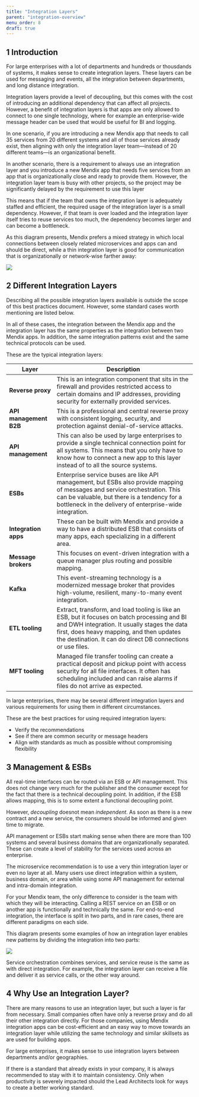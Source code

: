 ```yaml
---
title: "Integration Layers"
parent: "integration-overview"
menu_order: 8
draft: true
---
```


## 1 Introduction

For large enterprises with a lot of departments and hundreds or thousdands of systems, it makes sense to create integration layers. These layers can be used for messaging and events, all the integration between departments, and long distance integration.

Integration layers provide a level of decoupling, but this comes with the cost of introducing an additional dependency that can affect all projects. However, a benefit of integration layers is that apps are only allowed to connect to one single technology, where for example an enterprise-wide message header can be used that would be useful for BI and logging.

In one scenario, if you are introducing a new Mendix app that needs to call 35 services from 20 different systems and all of those services already exist, then aligning with only the integration layer team—instead of 20 different teams—is an organizational benefit.

In another scenario, there is a requirement to always use an integration layer and you introduce a new Mendix app that needs five services from an app that is organizationally close and ready to provide them. However, the integration layer team is busy with other projects, so the project may be significantly delayed by the requirement to use this layer

This means that if the team that owns the integration layer is adequately staffed and efficient, the required usage of the integration layer is a small dependency. However, if that team is over loaded and the integration layer itself tries to reuse services too much, the dependency becomes larger and can become a bottleneck.

As this diagram presents, Mendix prefers a mixed strategy in which local connections between closely related microservices and apps can and should be direct, while a thin integration layer is good for communication that is organizationally or network-wise farther away:

![](attachments/integration-layers/il-intro.png)

## 2 Different Integration Layers

Describing all the possible integration layers available is outside the scope of this best practices document. However, some standard cases worth mentioning are listed below.

In all of these cases, the integration between the Mendix app and the integration layer has the same properties as the integration between two Mendix apps. In addition, the same integration patterns exist and the same technical protocols can be used.

These are the typical integration layers:

| Layer | Description |
| --- | --- |
| **Reverse proxy** | This is an integration component that sits in the firewall and provides restricted access to certain domains and IP addresses, providing security for externally provided services. |
| **API management B2B** | This is a professional and central reverse proxy with consistent logging, security, and protection against denial-of-service attacks. |
| **API management** |  This can also be used by large enterprises to provide a single technical connection point for all systems. This means that you only have to know how to connect a new app to this layer instead of to all the source systems. |
| **ESBs** |  Enterprise service buses are like API management, but ESBs also provide mapping of messages and service orchestration. This can be valuable, but there is a tendency for a bottleneck in the delivery of enterprise-wide integration. |
| **Integration apps** | These can be built with Mendix and provide a way to have a distributed ESB that consists of many apps, each specializing in a different area. |
| **Message brokers** | This focuses on event-driven integration with a queue manager plus routing and possible mapping. |
| **Kafka** | This event-streaming technology is a modernized message broker that provides high-volume, resilient, many-to-many event integration. |
| **ETL tooling** | Extract, transform, and load tooling is like an ESB, but it focuses on batch processing and BI and DWH integration. It usually stages the data first, does heavy mapping, and then updates the destination. It can do direct DB connections or use files. |
| **MFT tooling** | Managed file transfer tooling can create a practical deposit and pickup point with access security for all file interfaces. It often has scheduling included and can raise alarms if files do not arrive as expected. |

In large enterprises, there may be several different integration layers and various requirements for using them in different circumstances.

These are the best practices for using required integration layers:

* Verify the recommendations
* See if there are common security or message headers
* Align with standards as much as possible without compromising flexibility

## 3 Management & ESBs

All real-time interfaces can be routed via an ESB or API management. This does not change very much for the publisher and the consumer except for the fact that there is a technical decoupling point. In addition, if the ESB allows mapping, this is to some extent a functional decoupling point.

However, *decoupling* doesnot mean *independent*. As soon as there is a new contract and a new service, the consumers should be informed and given time to migrate.

API management or ESBs start making sense when there are more than 100 systems and several business domains that are organizationally separated. These can create a level of stability for the services used across an enterprise.

The microservice recommendation is to use a very thin integration layer or even no layer at all. Many users use direct integration within a system, business domain, or area while using some API management for external and intra-domain integration.

For your Mendix team, the only difference to consider is the team with which they will be interacting. Calling a REST service on an ESB or on another app is functionally and technically the same. For end-to-end integration, the interface is split in two parts, and in rare cases, there are different paradigms on each side.

This diagram presents some examples of how an integration layer enables new patterns by dividing the integration into two parts:

![](attachments/integration-layers/management.png)

Service orchestration combines services, and service reuse is the same as with direct integration. For example, the integration layer can receive a file and deliver it as service calls, or the other way around.

## 4 Why Use an Integration Layer?

There are many reasons to use an integration layer, but such a layer is far from necessary. Small companies often have only a reverse proxy and do all their other integration directly. For those companies, using Mendix integration apps can be cost-efficient and an easy way to move towards an integration layer while utilizing the same technology and similar skillsets as are used for building apps.

For large enterprises, it makes sense to use integration layers between departments and/or geographies.

If there is a standard that already exists in your company, it is always recommended to stay with it to maintain consistency. Only when productivity is severely impacted should the Lead Architects look for ways to create a better working standard.

